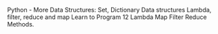 Python - More Data Structures: Set, Dictionary
Data structures
Lambda, filter, reduce and map
Learn to Program 12 Lambda Map Filter Reduce Methods.